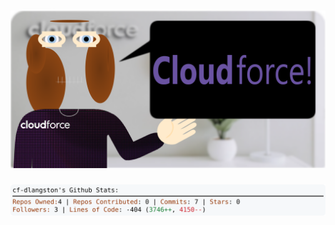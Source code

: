 <!-- 
Version 3.0.236
Built Sun Aug 03 2025 05:25:37 GMT+0000 (Coordinated Universal Time)
-->

<h1 align="center">
  <a href="https://github.com/dylanlangston/dylanlangston/tree/master/src" title="Click to View Source">
    <picture width="100%" alt="Dylan">
      <source media="(prefers-color-scheme: dark)" srcset="dylan-dark.svg?version=3.0.236">
      <img src="dylan-light.svg?version=3.0.236" alt="Dylan">
    </picture>
  </a>
</h1>

<div align="center">
  <picture width="100%" alt="Profile Info and Stats">
    <source media="(prefers-color-scheme: dark)" srcset="stats-dark.svg?version=3.0.236">
    <img src="stats-light.svg?version=3.0.236" alt="Profile Info and Stats">
  </picture>
</div>
